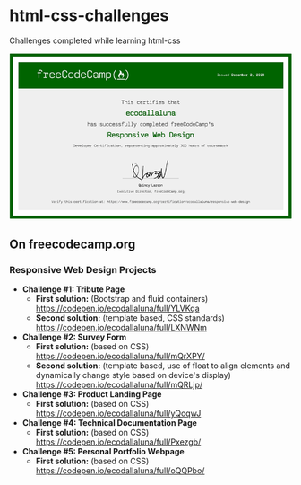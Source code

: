 # html-css-challenges
Challenges completed while learning html-css

![FFC Web Certification](https://raw.githubusercontent.com/ecodallaluna/html-css-challenges/master/FCC-certification1-web.png)

## On freecodecamp.org

### Responsive Web Design Projects
- **Challenge #1: Tribute Page**
  - **First solution:** (Bootstrap and fluid containers) https://codepen.io/ecodallaluna/full/YLVKqa
  - **Second solution:** (template based, CSS standards) https://codepen.io/ecodallaluna/full/LXNWNm
- **Challenge #2: Survey Form**
  - **First solution:** (based on CSS) https://codepen.io/ecodallaluna/full/mQrXPY/
  - **Second solution:** (template based, use of float to align elements and dynamically change style based on device's display) https://codepen.io/ecodallaluna/full/mQRLjp/
- **Challenge #3: Product Landing Page**
  - **First solution:** (based on CSS) https://codepen.io/ecodallaluna/full/yQoqwJ
- **Challenge #4: Technical Documentation Page**
  - **First solution:** (based on CSS) https://codepen.io/ecodallaluna/full/Pxezgb/
- **Challenge #5: Personal Portfolio Webpage**
  - **First solution:** (based on CSS) https://codepen.io/ecodallaluna/full/oQQPbo/
